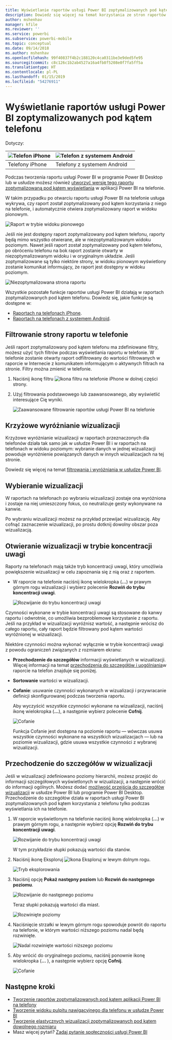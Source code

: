 ```yaml
---
title: Wyświetlanie raportów usługi Power BI zoptymalizowanych pod kątem telefonu
description: Dowiedz się więcej na temat korzystania ze stron raportów zoptymalizowanych pod kątem wyświetlania w aplikacjach usługi Power BI na telefonach.
author: mshenhav
manager: kfile
ms.reviewer: ''
ms.service: powerbi
ms.subservice: powerbi-mobile
ms.topic: conceptual
ms.date: 09/14/2018
ms.author: mshenhav
ms.openlocfilehash: 99f40837f4b2c188120c4ca0311be3e9ded5fe95
ms.sourcegitcommit: c8c126c1b2ab4527a16a4fb8f5208e0f7fa5ff5a
ms.translationtype: HT
ms.contentlocale: pl-PL
ms.lasthandoff: 01/15/2019
ms.locfileid: "54276911"
---
```

# <a name="view-power-bi-reports-optimized-for-your-phone"></a>Wyświetlanie raportów usługi Power BI zoptymalizowanych pod kątem telefonu

Dotyczy:

| ![Telefon iPhone](./media/mobile-apps-view-phone-report/ios-logo-40-px.png) | ![Telefon z systemem Android](./media/mobile-apps-view-phone-report/android-logo-40-px.png) |
|:--- |:--- |
| Telefony iPhone |Telefony z systemem Android |

Podczas tworzenia raportu usługi Power BI w programie Power BI Desktop lub w usłudze możesz również [utworzyć wersję tego raportu zoptymalizowaną pod kątem wyświetlania](../../desktop-create-phone-report.md) w aplikacji Power BI na telefonie.

W takim przypadku po otwarciu raportu usługi Power BI na telefonie usługa wykrywa, czy raport został zoptymalizowany pod kątem korzystania z niego na telefonie, i automatycznie otwiera zoptymalizowany raport w widoku pionowym.

![Raport w trybie widoku pionowego](./media/mobile-apps-view-phone-report/07-power-bi-phone-report-portrait.png)

Jeśli nie jest dostępny raport zoptymalizowany pod kątem telefonu, raporty będą mimo wszystko otwierane, ale w niezoptymalizowanym widoku poziomym. Nawet jeśli raport został zoptymalizowany pod kątem telefonu, po obróceniu telefonu na bok raport zostanie otwarty w niezoptymalizowanym widoku i w oryginalnym układzie. Jeśli zoptymalizowane są tylko niektóre strony, w widoku pionowym wyświetlony zostanie komunikat informujący, że raport jest dostępny w widoku poziomym.

![Niezoptymalizowana strona raportu](./media/mobile-apps-view-phone-report/06-power-bi-phone-report-page-not-optimized.png)

Wszystkie pozostałe funkcje raportów usługi Power BI działają w raportach zoptymalizowanych pod kątem telefonu. Dowiedz się, jakie funkcje są dostępne w:

* [Raportach na telefonach iPhone](mobile-reports-in-the-mobile-apps.md). 
* [Raportach na telefonach z systemem Android](mobile-reports-in-the-mobile-apps.md).

## <a name="filter-the-report-page-on-a-phone"></a>Filtrowanie strony raportu w telefonie
Jeśli raport zoptymalizowany pod kątem telefonu ma zdefiniowane filtry, możesz użyć tych filtrów podczas wyświetlania raportu w telefonie. W telefonie zostanie otwarty raport odfiltrowany do wartości filtrowanych w raporcie w Internecie z komunikatem informującym o aktywnych filtrach na stronie. Filtry można zmienić w telefonie.

1. Naciśnij ikonę filtru ![Ikona filtru na telefonie iPhone](./media/mobile-apps-view-phone-report/power-bi-phone-filter-icon.png) w dolnej części strony. 
2. Użyj filtrowania podstawowego lub zaawansowanego, aby wyświetlić interesujące Cię wyniki.
   
    ![Zaawansowane filtrowanie raportów usługi Power BI na telefonie](./media/mobile-apps-view-phone-report/power-bi-iphone-advanced-filter-toronto.gif)

## <a name="cross-highlight-visuals"></a>Krzyżowe wyróżnianie wizualizacji
Krzyżowe wyróżnianie wizualizacji w raportach przeznaczonych dla telefonów działa tak samo jak w usłudze Power BI i w raportach na telefonach w widoku poziomym: wybranie danych w jednej wizualizacji powoduje wyróżnienie powiązanych danych w innych wizualizacjach na tej stronie.

Dowiedz się więcej na temat [filtrowania i wyróżniania w usłudze Power BI](../../power-bi-reports-filters-and-highlighting.md).

## <a name="select-visuals"></a>Wybieranie wizualizacji
W raportach na telefonach po wybraniu wizualizacji zostaje ona wyróżniona i zostaje na niej umieszczony fokus, co neutralizuje gesty wykonywane na kanwie.

Po wybraniu wizualizacji możesz na przykład przewijać wizualizację. Aby cofnąć zaznaczenie wizualizacji, po prostu dotknij dowolny obszar poza wizualizacją.

## <a name="open-visuals-in-focus-mode"></a>Otwieranie wizualizacji w trybie koncentracji uwagi
Raporty na telefonach mają także tryb koncentracji uwagi, który umożliwia powiększenie wizualizacji w celu zapoznania się z nią oraz z raportem.

* W raporcie na telefonie naciśnij ikonę wielokropka (**...**) w prawym górnym rogu wizualizacji i wybierz polecenie **Rozwiń do trybu koncentracji uwagi**.
  
    ![Rozwijanie do trybu koncentracji uwagi](././media/mobile-apps-view-phone-report/power-bi-phone-report-focus-mode.png)

Czynności wykonane w trybie koncentracji uwagi są stosowane do kanwy raportu i odwrotnie, co umożliwia bezproblemowe korzystanie z raportu. Jeśli na przykład w wizualizacji wyróżnisz wartość, a następnie wrócisz do całego raportu, cały raport będzie filtrowany pod kątem wartości wyróżnionej w wizualizacji.

Niektóre czynności można wykonać wyłącznie w trybie koncentracji uwagi z powodu ograniczeń związanych z rozmiarem ekranu:

* **Przechodzenie do szczegółów** informacji wyświetlanych w wizualizacji. Więcej informacji na temat [przechodzenia do szczegółów i uogólniania](mobile-apps-view-phone-report.md#drill-down-in-a-visual)w raporcie na telefon znajduje się poniżej.
* **Sortowanie** wartości w wizualizacji.
* **Cofanie**: usuwanie czynności wykonanych w wizualizacji i przywracanie definicji skonfigurowanej podczas tworzenia raportu.
  
    Aby wyczyścić wszystkie czynności wykonane na wizualizacji, naciśnij ikonę wielokropka (**...**), a następnie wybierz polecenie **Cofnij**.
  
    ![Cofanie](././media/mobile-apps-view-phone-report/power-bi-phone-report-revert-levels.png)
  
    Funkcja Cofanie jest dostępna na poziomie raportu — wówczas usuwa wszystkie czynności wykonane na wszystkich wizualizacjach — lub na poziomie wizualizacji, gdzie usuwa wszystkie czynności z wybranej wizualizacji.   

## <a name="drill-down-in-a-visual"></a>Przechodzenie do szczegółów w wizualizacji
Jeśli w wizualizacji zdefiniowano poziomy hierarchii, możesz przejść do informacji szczegółowych wyświetlonych w wizualizacji, a następnie wrócić do informacji ogólnych. Możesz dodać [możliwość przejścia do szczegółów wizualizacji](../end-user-drill.md) w usłudze Power BI lub programie Power BI Desktop. Przechodzenie do szczegółów działa w raportach usługi Power BI zoptymalizowanych pod kątem korzystania z telefonu tylko podczas wyświetlania ich na telefonie. 

1. W raporcie wyświetlonym na telefonie naciśnij ikonę wielokropka (**...**) w prawym górnym rogu, a następnie wybierz opcję **Rozwiń do trybu koncentracji uwagi**.
   
    ![Rozwijanie do trybu koncentracji uwagi](././media/mobile-apps-view-phone-report/power-bi-phone-report-focus-mode.png)
   
    W tym przykładzie słupki pokazują wartości dla stanów.
2. Naciśnij ikonę Eksploruj ![Ikona Eksploruj](./media/mobile-apps-view-phone-report/power-bi-phone-report-explore-icon.png) w lewym dolnym rogu.
   
    ![Tryb eksplorowania](./media/mobile-apps-view-phone-report/power-bi-phone-report-explore-mode.png)
3. Naciśnij opcję **Pokaż następny poziom** lub **Rozwiń do następnego poziomu**.
   
    ![Rozwijanie do następnego poziomu](./media/mobile-apps-view-phone-report/power-bi-phone-report-expand-levels.png)
   
    Teraz słupki pokazują wartości dla miast.
   
    ![Rozwinięte poziomy](./media/mobile-apps-view-phone-report/power-bi-phone-report-expanded-levels.png)
4. Naciśnięcie strzałki w lewym górnym rogu spowoduje powrót do raportu na telefonie, w którym wartości niższego poziomu nadal będą rozwinięte.
   
    ![Nadal rozwinięte wartości niższego poziomu](./media/mobile-apps-view-phone-report/power-bi-back-to-phone-report-expanded-levels.png)
5. Aby wrócić do oryginalnego poziomu, naciśnij ponownie ikonę wielokropka (**...** ), a następnie wybierz opcję **Cofnij**.
   
    ![Cofanie](././media/mobile-apps-view-phone-report/power-bi-phone-report-revert-levels.png)

## <a name="next-steps"></a>Następne kroki
* [Tworzenie raportów zoptymalizowanych pod kątem aplikacji Power BI na telefony](../../desktop-create-phone-report.md)
* [Tworzenie widoku pulpitu nawigacyjnego dla telefonu w usłudze Power BI](../../service-create-dashboard-mobile-phone-view.md)
* [Tworzenie elastycznych wizualizacji zoptymalizowanych pod kątem dowolnego rozmiaru](../../visuals/desktop-create-responsive-visuals.md)
* Masz więcej pytań? [Zadaj pytanie społeczności usługi Power BI](http://community.powerbi.com/)

